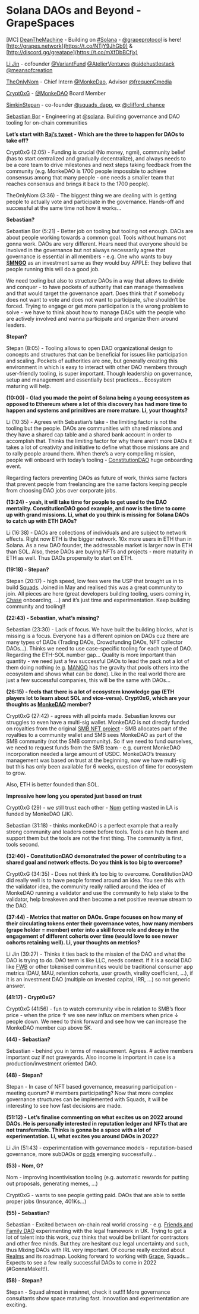# Solana DAOs and Beyond - GrapeSpaces

[MC] [DeanTheMachine](https://twitter.com/_Dean_Machine) - Building on [#Solana](https://twitter.com/search?q=%23Solana&src=hashtag_click) - [@grapeprotocol](https://twitter.com/grapeprotocol) is here! [http://grapes.network](https://t.co/NTjY9JhGb9) & [http://discord.gg/greatape](https://t.co/mXfDbBCfjx)

[Li Jin](https://twitter.com/ljin18) - cofounder [@VariantFund](https://twitter.com/VariantFund) [@AtelierVentures](https://twitter.com/AtelierVentures) [@sidehustlestack](https://twitter.com/sidehustlestack) [@meansofcreation](https://twitter.com/meansofcreation)

[TheOnlyNom](https://twitter.com/TheOnlyNom) - Chief Intern [@MonkeDao](https://twitter.com/MonkeDao), Advisor [@frequenCmedia](https://twitter.com/frequenCmedia)

[Crypt0xG](https://twitter.com/Crypt0xG) - [@MonkeDAO](https://twitter.com/MonkeDAO) Board Member

[SimkinStepan](https://twitter.com/SimkinStepan) - co-founder [@squads_dapp](https://twitter.com/squads_dapp), ex [@clifford_chance](https://twitter.com/clifford_chance)

[Sebastian Bor](https://twitter.com/Sebastian_Bor) - Engineering at [@solana](https://twitter.com/solana). Building governance and DAO tooling for on-chain communities

**Let’s start with [Raj’s tweet](https://twitter.com/rajgokal/status/1489313675227938816) -** **Which are the three to happen for DAOs to take off?** 

Crypt0xG (2:05) - Funding is crucial (No money, ngmi), community belief (has to start centralized and gradually decentralize), and always needs to be a core team to drive milestones and next steps taking feedback from the community (e.g. MonkeDAO is 1700 people impossible to achieve consensus among that many people - one needs a smaller team that reaches consensus and brings it back to the 1700 people).

TheOnlyNom (3:36) - The biggest thing we are dealing with is getting people to actually vote and participate in the governance. Hands-off and successful at the same time not how it works... 

**Sebastian?**

Sebastian Bor (5:21) - Better job on tooling but tooling not enough. DAOs are about people working towards a common goal. Tools without humans not gonna work. DAOs are very different. Hears need that everyone should be involved in the governance but not always necessarily agree that governance is essential in all members - e.g. One who wants to buy [$**MNGO**](https://coinmarketcap.com/currencies/mango-markets/) as an investment same as they would buy APPLE: they believe that people running this will do a good job. 

We need tooling but also to structure DAOs in a way that allows to divide and conquer - to have pockets of authority that can manage themselves and that would target the governance apart. Does think that if somebody does not want to vote and does not want to participate, s/he shouldn’t be forced. Trying to engage or get more participation is the wrong problem to solve - we have to think about how to manage DAOs with the people who are actively involved and wanna participate and organize them around leaders. 

**Stepan?** 

Stepan (8:05) - Tooling allows to open DAO organizational design to concepts and structures that can be beneficial for issues like participation and scaling. Pockets of authorities are one, but generally creating this environment in which is easy to interact with other DAO members through user-friendly tooling, is super important. Though leadership on governance, setup and management and essentially best practices... Ecosystem maturing will help.

**(10:00) -** **Glad you made the point of Solana being a young ecosystem as opposed to Ethereum where a lot of this discovery has had more time to happen and systems and primitives are more mature. Li, your thoughts?**

Li (10:35) - Agrees with Sebastian’s take - the limiting factor is not the tooling but the people. DAOs are communities with shared missions and they have a shared cap table and a shared bank account in order to accomplish that. Thinks the limiting factor for why there aren’t more DAOs it takes a lot of creativity and initiative to define what those missions are and to rally people around them. When there’s a very compelling mission, people will onboard with today’s tooling - [ConstitutionDAO](https://en.wikipedia.org/wiki/ConstitutionDAO) huge onboarding event.

Regarding factors preventing DAOs as future of work, thinks same factors that prevent people from freelancing are the same factors keeping people from choosing DAO jobs over corporate jobs.

**(13:24) - yeah, it will take time for people to get used to the DAO mentality. ConstitutionDAO good example, and now is the time to come up with grand missions. Li, what do you think is missing for Solana DAOs to catch up with ETH DAOs?**

Li (16:38) - DAOs are collections of individuals and are subject to network effects. Right now ETH is the bigger network. 10x more users in ETH than in Solana. As a new DAO founder, the addressable market is larger now in ETH than SOL. Also, these DAOs are buying NFTs and projects - more maturity in ETH as well. Thus DAOs propensity to start on ETH.

**(19:18) - Stepan?**

Stepan (20:17) - high speed, low fees were the USP that brought us in to build [Squads](https://sqds.io/). Joined in May and realised this was a great community to join. All pieces are here (great developers building tooling, users coming in, [Chase](https://twitter.com/therealchaseeb) onboarding, ...) and it’s just time and experimentation. Keep building community and tooling!!

**(22:43) - Sebastian, what’s missing?** 

Sebastian (23:30) - Lack of focus. We have built the building blocks, what is missing is a focus. Everyone has a different opinion on DAOs cuz there are many types of DAOs (Trading DAOs, Crowdfunding DAOs, NFT collector DAOs...). Thinks we need to use case-specific tooling for each type of DAO. Regarding the ETH-SOL number gap... Quality is more important than quantity - we need just a few successful DAOs to lead the pack not a lot of them doing nothing (e.g. [MANGO](https://www.mango.markets/) has the gravity that pools others into the ecosystem and shows what can be done). Like in the real world there are just a few successful companies, this will be the same with DAOs...

**(26:15) - feels that there is a lot of ecosystem knowledge gap (ETH players lot to learn about SOL and vice-versa). Crypt0xG, which are your thoughts as [MonkeDAO](https://monkedao.io/) member?**

Crypt0xG (27:42) - agrees with all points made. Sebastian knows our struggles to even have a multi-sig wallet. MonkeDAO is not directly funded on royalties from the original [SMB NFT project](https://twitter.com/SolanaMBS) - SMB allocates part of the royalties to a community wallet and SMB sees MonkeDAO as part of the SMB community (not the SMB community). So if we need to fund ourselves, we need to request funds from the SMB team - e.g. current MonkeDAO incorporation needed a large amount of USDC. MonkeDAO’s treasury management was based on trust at the beginning, now we have multi-sig but this has only been available for 6 weeks, question of time for ecosystem to grow. 

Also, ETH is better founded than SOL. 

**Impressive how long you operated just based on trust**

Crypt0xG (29) - we still trust each other - [Nom](https://twitter.com/TheOnlyNom) getting wasted in LA is funded by MonkeDAO (JK).

Sebastian (31:18) - thinks monkeDAO is a perfect example that a really strong community and leaders come before tools. Tools can hub them and support them but the tools are not the first thing. The community is first, tools second.

**(32:40) - ConstitutionDAO demonstrated the power of contributing to a shared goal and network effects. Do you think is too big to overcome?**

Crypt0xG (34:35) - Does not think it’s too big to overcome. ConstitutionDAO did really well is to have people formed around an idea. You see this with the validator idea, the community really rallied around the idea of MonkeDAO running a validator and use the community to help stake to the validator, help breakeven and then become a net positive revenue stream to the DAO.

**(37:44) - Metrics that matter on DAOs. Grape focuses on how many of their circulating tokens enter their governance votes, how many members (grape holder = member) enter into a skill force role and decay in the engagement of different cohorts over time (would love to see newer cohorts retaining well). Li, your thoughts on metrics?**

Li Jin (39:27) - Thinks it ties back to the mission of the DAO and what the DAO is trying to do. DAO term is like LLC, needs context. If it is a social DAO like [FWB](https://www.fwb.help/) or other tokenised communities would be traditional consumer app metrics (DAU, MAU, retention cohorts, user growth, virality coefficient, ...), if it is an investment DAO (multiple on invested capital, IRR, ...) so not generic answer.

**(41:17) - Crypt0xG?**

Crypt0xG (41:56) - fun to watch community vibe in relation to SMB’s floor price - when the price ↑ we see new influx on members when price ↓ people down. We need to think forward and see how we can increase the MonkeDAO member cap above 5K.

**(44) - Sebastian?**

Sebastian - behind you in terms of measurement. Agrees. # active members important cuz if not graveyards. Also income is important in case is a production/investment oriented DAO.

**(48) - Stepan?**

Stepan - In case of NFT based governance, measuring participation - meeting quorum? # members participating? Now that more complex governance structures can be implemented with Squads, it will be interesting to see how fast decisions are made. 

**(51:12) - Let’s finalise commenting on what excites us on 2022 around DAOs. He is personally interested in reputation ledger and NFTs that are not transferrable. Thinks is gonna be a space with a lot of experimentation. Li, what excites you around DAOs in 2022?**

Li Jin (51:43) - experimentation with governance models - reputation-based governance, more subDAOs or [pods](https://www.daomasters.xyz/tools/orca) emerging successfully...

**(53) - Nom, G?**

Nom - improving incentivisation tooling (e.g. automatic rewards for putting out proposals, generating memes, ...)

Crypt0xG - wants to see people getting paid. DAOs that are able to settle proper jobs (Insurance, 401Ks...)

**(55) - Sebastian?**

Sebastian - Excited between on-chain real world crossing - e.g. [Friends and Family DAO](https://suite.endole.co.uk/insight/company/13753949-friends-and-family-dao) experimenting with the legal framework in UK. Trying to get a lot of talent into this work, cuz thinks that would be brilliant for contractors and other free minds. But they are hesitant cuz legal uncertainty and such, thus Mixing DAOs with IRL very important. Of course really excited about [Realms](https://realms.today/realms) and its roadmap. Looking forward to working with [Grape](https://grapes.network/), Squads... Expects to see a few really successful DAOs to come in 2022 (#GonnaMakeIt!).

**(58) - Stepan?**

Stepan - Squad almost in mainnet, check it out!!! More governance consultants show space maturing fast. Innovation and experimentation are exciting.